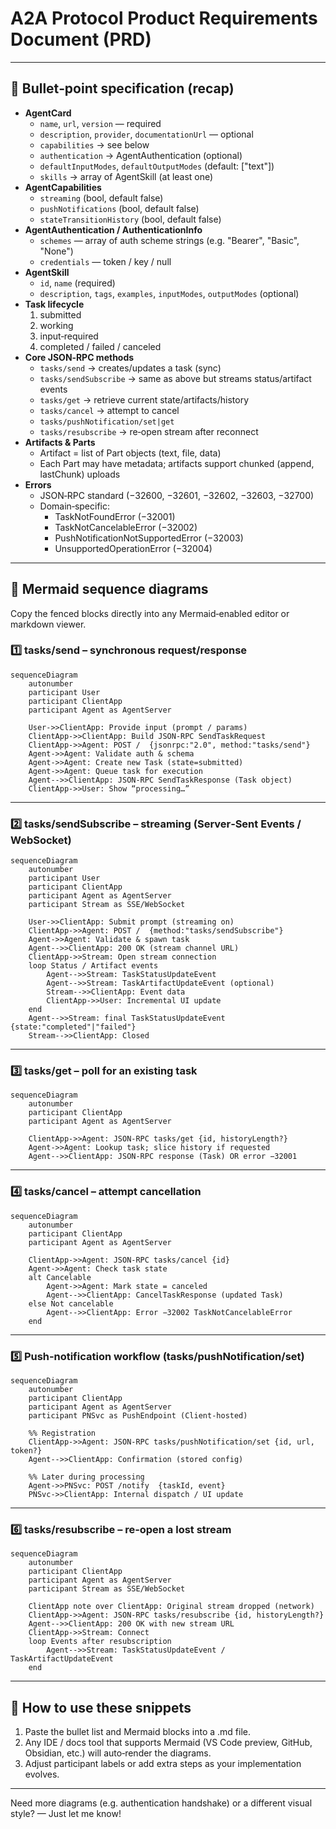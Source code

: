 # A2A Protocol Product Requirements Document (PRD)

---

## 🔹 Bullet‑point specification (recap)

- **AgentCard**
  - `name`, `url`, `version` — required
  - `description`, `provider`, `documentationUrl` — optional
  - `capabilities` → see below
  - `authentication` → AgentAuthentication (optional)
  - `defaultInputModes`, `defaultOutputModes` (default: ["text"])
  - `skills` → array of AgentSkill (at least one)
- **AgentCapabilities**
  - `streaming` (bool, default false)
  - `pushNotifications` (bool, default false)
  - `stateTransitionHistory` (bool, default false)
- **AgentAuthentication / AuthenticationInfo**
  - `schemes` — array of auth scheme strings (e.g. "Bearer", "Basic", "None")
  - `credentials` — token / key / null
- **AgentSkill**
  - `id`, `name` (required)
  - `description`, `tags`, `examples`, `inputModes`, `outputModes` (optional)
- **Task lifecycle**
  1. submitted
  2. working
  3. input‑required
  4. completed / failed / canceled
- **Core JSON‑RPC methods**
  - `tasks/send` → creates/updates a task (sync)
  - `tasks/sendSubscribe` → same as above but streams status/artifact events
  - `tasks/get` → retrieve current state/artifacts/history
  - `tasks/cancel` → attempt to cancel
  - `tasks/pushNotification/set|get`
  - `tasks/resubscribe` → re‑open stream after reconnect
- **Artifacts & Parts**
  - Artifact = list of Part objects (text, file, data)
  - Each Part may have metadata; artifacts support chunked (append, lastChunk) uploads
- **Errors**
  - JSON‑RPC standard (−32600, −32601, −32602, −32603, −32700)
  - Domain‑specific:
    - TaskNotFoundError (−32001)
    - TaskNotCancelableError (−32002)
    - PushNotificationNotSupportedError (−32003)
    - UnsupportedOperationError (−32004)

---

## 🔹 Mermaid sequence diagrams

Copy the fenced blocks directly into any Mermaid‑enabled editor or markdown viewer.

### 1️⃣ tasks/send – synchronous request/response

```mermaid
sequenceDiagram
    autonumber
    participant User
    participant ClientApp
    participant Agent as AgentServer

    User->>ClientApp: Provide input (prompt / params)
    ClientApp->>ClientApp: Build JSON‑RPC SendTaskRequest
    ClientApp->>Agent: POST /  {jsonrpc:"2.0", method:"tasks/send"}
    Agent->>Agent: Validate auth & schema
    Agent->>Agent: Create new Task (state=submitted)
    Agent->>Agent: Queue task for execution
    Agent-->>ClientApp: JSON‑RPC SendTaskResponse (Task object)
    ClientApp->>User: Show “processing…”
```

---

### 2️⃣ tasks/sendSubscribe – streaming (Server‑Sent Events / WebSocket)

```mermaid
sequenceDiagram
    autonumber
    participant User
    participant ClientApp
    participant Agent as AgentServer
    participant Stream as SSE/WebSocket

    User->>ClientApp: Submit prompt (streaming on)
    ClientApp->>Agent: POST /  {method:"tasks/sendSubscribe"}
    Agent->>Agent: Validate & spawn task
    Agent-->>ClientApp: 200 OK (stream channel URL)
    ClientApp->>Stream: Open stream connection
    loop Status / Artifact events
        Agent-->>Stream: TaskStatusUpdateEvent
        Agent-->>Stream: TaskArtifactUpdateEvent (optional)
        Stream-->>ClientApp: Event data
        ClientApp->>User: Incremental UI update
    end
    Agent-->>Stream: final TaskStatusUpdateEvent {state:"completed"|"failed"}
    Stream-->>ClientApp: Closed
```

---

### 3️⃣ tasks/get – poll for an existing task

```mermaid
sequenceDiagram
    autonumber
    participant ClientApp
    participant Agent as AgentServer

    ClientApp->>Agent: JSON‑RPC tasks/get {id, historyLength?}
    Agent->>Agent: Lookup task; slice history if requested
    Agent-->>ClientApp: JSON‑RPC response (Task) OR error −32001
```

---

### 4️⃣ tasks/cancel – attempt cancellation

```mermaid
sequenceDiagram
    autonumber
    participant ClientApp
    participant Agent as AgentServer

    ClientApp->>Agent: JSON‑RPC tasks/cancel {id}
    Agent->>Agent: Check task state
    alt Cancelable
        Agent->>Agent: Mark state = canceled
        Agent-->>ClientApp: CancelTaskResponse (updated Task)
    else Not cancelable
        Agent-->>ClientApp: Error −32002 TaskNotCancelableError
    end
```

---

### 5️⃣ Push‑notification workflow (tasks/pushNotification/set)

```mermaid
sequenceDiagram
    autonumber
    participant ClientApp
    participant Agent as AgentServer
    participant PNSvc as PushEndpoint (Client‑hosted)

    %% Registration
    ClientApp->>Agent: JSON‑RPC tasks/pushNotification/set {id, url, token?}
    Agent-->>ClientApp: Confirmation (stored config)

    %% Later during processing
    Agent->>PNSvc: POST /notify  {taskId, event}
    PNSvc->>ClientApp: Internal dispatch / UI update
```

---

### 6️⃣ tasks/resubscribe – re‑open a lost stream

```mermaid
sequenceDiagram
    autonumber
    participant ClientApp
    participant Agent as AgentServer
    participant Stream as SSE/WebSocket

    ClientApp note over ClientApp: Original stream dropped (network)
    ClientApp->>Agent: JSON‑RPC tasks/resubscribe {id, historyLength?}
    Agent-->>ClientApp: 200 OK with new stream URL
    ClientApp->>Stream: Connect
    loop Events after resubscription
        Agent-->>Stream: TaskStatusUpdateEvent / TaskArtifactUpdateEvent
    end
```

---

## 📑 How to use these snippets
1. Paste the bullet list and Mermaid blocks into a .md file.
2. Any IDE / docs tool that supports Mermaid (VS Code preview, GitHub, Obsidian, etc.) will auto‑render the diagrams.
3. Adjust participant labels or add extra steps as your implementation evolves.

---

Need more diagrams (e.g. authentication handshake) or a different visual style? — Just let me know!
